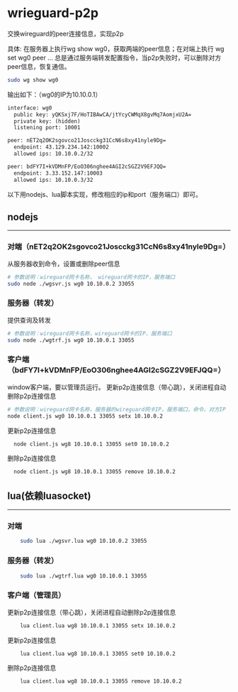 # wrieguard-p2p
交换wireguard的peer连接信息，实现p2p

具体: 在服务器上执行wg show wg0，获取两端的peer信息；在对端上执行 wg set wg0 peer ...
总是通过服务端转发配置指令，当p2p失败时，可以删除对方peer信息，恢复通信。

```sh
sudo wg show wg0
```
输出如下：（wg0的IP为10.10.0.1）
```txt
interface: wg0
  public key: yQKSxj7F/HoTIBAwCA/jtYcyCWMqX8gvMq7AomjxU2A=
  private key: (hidden)
  listening port: 10001

peer: nET2q2OK2sgovco21Joscckg31CcN6s8xy41nyle9Dg=
  endpoint: 43.129.234.142:10002
  allowed ips: 10.10.0.2/32

peer: bdFY7I+kVDMnFP/EoO306nghee4AGI2cSGZ2V9EFJQQ=
  endpoint: 3.33.152.147:10003
  allowed ips: 10.10.0.3/32
```

以下用nodejs、lua脚本实现，修改相应的ip和port（服务端口）即可。

## nodejs
------------

### 对端（nET2q2OK2sgovco21Joscckg31CcN6s8xy41nyle9Dg=）
从服务器收到命令，设置或删除peer信息
```bash
# 参数说明：wireguard网卡名称， wireguard网卡的IP，服务端口
sudo node ./wgsvr.js wg0 10.10.0.2 33055
```
  
### 服务器（转发）
提供查询及转发
```bash
# 参数说明：wireguard网卡名称，wireguard网卡的IP，服务端口
sudo node ./wgtrf.js wg0 10.10.0.1 33055
```

### 客户端（bdFY7I+kVDMnFP/EoO306nghee4AGI2cSGZ2V9EFJQQ=）
window客户端，要以管理员运行。
更新p2p连接信息（带心跳），关闭进程自动删除p2p连接信息

```bash
# 参数说明：wireguard网卡名称，服务器的wireguard网卡IP，服务端口，命令，对方IP
node client.js wg0 10.10.0.1 33055 setx 10.10.0.2
```

更新p2p连接信息

```bash
  node client.js wg8 10.10.0.1 33055 set0 10.10.0.2
```

删除p2p连接信息

```bash
  node client.js wg8 10.10.0.1 33055 remove 10.10.0.2
```


## lua(依赖luasocket)
------------

### 对端

```bash
    sudo lua ./wgsvr.lua wg0 10.10.0.2 33055
```
  
### 服务器（转发）

```bash
    sudo lua ./wgtrf.lua wg0 10.10.0.1 33055
```

### 客户端（管理员）

更新p2p连接信息（带心跳），关闭进程自动删除p2p连接信息

```bash
    lua client.lua wg8 10.10.0.1 33055 setx 10.10.0.2
```

更新p2p连接信息

```bash
    lua client.lua wg8 10.10.0.1 33055 set0 10.10.0.2
```

删除p2p连接信息

```bash
    lua client.lua wg8 10.10.0.1 33055 remove 10.10.0.2
```

